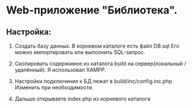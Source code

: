 
# Web-приложение "Библиотека".

## Настройка:

1. Создать базу данных. В корневом каталоге есть файл DB.sql
Его можно импортировать или выполнить SQL-запрос.

2. Скопировать содержимое из каталога build на сервер(локальный / удалённый). Я использовал XAMPP.

3. Настройки подключения к БД лежат в build/inc/config.inc.php Изменить при необходимости.

4. Дальше открываете index.php из корневого каталога
